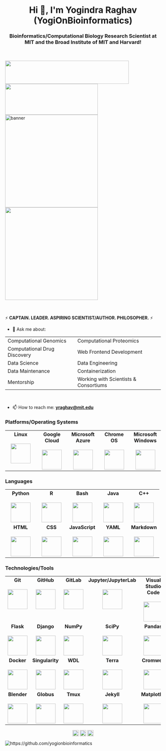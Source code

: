 <h1 align="center">Hi 👋, I'm Yogindra Raghav (YogiOnBioinformatics)</h1>
<h3 align="center">Bioinformatics/Computational Biology Research Scientist at MIT and the Broad Institute of MIT and Harvard!</h3>

<br>
</br>



<img src="https://images.squarespace-cdn.com/content/v1/5e4c3920c6558d22c45d154f/1582313764863-1YX1N91IG6K8RNFGEVVN/ke17ZwdGBToddI8pDm48kLg54uWrJAcUD_H31nZWco1Zw-zPPgdn4jUwVcJE1ZvWQUxwkmyExglNqGp0IvTJZUJFbgE-7XRK3dMEBRBhUpy5_SRJX1KPw3KOsYVEYlkQx8x5d1fRwps_2XvCT2WMbK_jrw2MWzmH5ZeVtIarv00/MIT-logo-with-spelling-office-red-gray-design1.png" align="left" width=400 height=75>
<img src="https://images.squarespace-cdn.com/content/v1/5c5a38e12727be0ca6a81209/1551725776759-K4H4ALS7WIJQCSICU408/ke17ZwdGBToddI8pDm48kDxGDPeYd_2b9dmzDrnBLdRZw-zPPgdn4jUwVcJE1ZvWQUxwkmyExglNqGp0IvTJZUJFbgE-7XRK3dMEBRBhUpzIUk2ylBE8zcuQzIWEWSca5_lsamN8b7GNQdA_PDRk8_qfpL-xSwTbDWrUMJjTfyY/BroadLogo_web.png" align="center" width="300" height="100">



<div class="row">
  <div class="column">
    <img width="300" height="300" align="left" src="https://avatars1.githubusercontent.com/u/38919947?s=460&u=49ab1365a14fac78a91e425efd583f7a2bcb3e25&v=4" alt="banner">
  </div>
  <div class="column">
    <img width="300" height="300" align="center" src="https://raw.githubusercontent.com/YogiOnBioinformatics/YogiOnBioinformatics/master/octocat.png">
  </div>
</div>  

<br>
<br/>

⚡ **CAPTAIN. LEADER. ASPIRING SCIENTIST/AUTHOR. PHILOSOPHER.** ⚡

- 💬 Ask me about: 
<table>
  <tbody>
    <tr>
      <td>Computational Genomics</td>
      <td>Computational Proteomics</td>
    </tr>
    <tr>
      <td>Computational Drug Discovery</td>
      <td>Web Frontend Development</td>
    </tr>
    <tr>
      <td>Data Science</td>
      <td>Data Engineering</td>
    </tr>
    <tr>
      <td>Data Maintenance</td>
      <td>Containerization</td>
    </tr>
    <tr>
      <td>Mentorship</td>
      <td>Working with Scientists & Consortiums</td>
    </tr>
  </tbody>
</table>

<br>

- 📫 How to reach me: **yraghav@mit.edu**

### Platforms/Operating Systems 

<table>
  <tbody>
    <tr valign="top">
      <td width="20%" align="center">
        <span><strong>Linux</strong><span><br><br>
        <img height="64px" src="https://cdn.svgporn.com/logos/linux-tux.svg">
      </td>
      <td width="20%" align="center">
        <span><strong>Google Cloud</strong><span><br><br>
        <img height="64px" src="https://www.vectorlogo.zone/logos/google_cloud/google_cloud-icon.svg">
      </td>
      <td width="20%" align="center">
        <span><strong>Microsoft Azure</strong><span><br><br>
        <img height="64px" src="https://cdn.svgporn.com/logos/azure-icon.svg">
      </td>
      <td width="20%" align="center">
        <span><strong>Chrome OS</strong><span><br><br>
        <img height="64px" src="https://cdn.svgporn.com/logos/chrome.svg">
      </td>
      <td width="20%" align="center">
        <span><strong>Microsoft Windows</strong><span><br><br>
        <img height="64px" src="https://cdn.svgporn.com/logos/microsoft-windows.svg">
      </td>
    </tr>
  </tbody>
</table>


### Languages

<table>
  <tbody>
    <tr valign="top">
      <td width="20%" align="center">
        <span><strong>Python</strong><span><br><br>
        <img height="64px" src="https://cdn.svgporn.com/logos/python.svg">
      </td>
      <td width="20%" align="center">
        <span><strong>R</strong><span><br><br>
        <img height="64px" src="https://cdn.svgporn.com/logos/r-lang.svg">
      </td>
      <td width="20%" align="center">
        <span><strong>Bash</strong><span><br><br>
        <img height="64px" src="https://cdn.svgporn.com/logos/bash.svg">
      </td>
      <td width="20%" align="center">
        <span><strong>Java</strong><span><br><br>
        <img height="64px" src="https://cdn.svgporn.com/logos/java.svg">
      </td>
      <td width="20%" align="center">
        <span><strong>C++</strong><span><br><br>
        <img height="64px" src="https://cdn.svgporn.com/logos/c-plusplus.svg">
      </td>
    </tr>
    <tr valign="top">
      <td width="20%" align="center">
        <span><strong>HTML</strong><span><br><br>
        <img height="64px" src="https://cdn.svgporn.com/logos/html-5.svg">
      </td>
      <td width="20%" align="center">
        <span><strong>CSS</strong><span><br><br>
        <img height="64px" src="https://cdn.svgporn.com/logos/css-3.svg">
      </td>
      <td width="20%" align="center">
        <span><strong>JavaScript</strong><span><br><br>
        <img height="64px" src="https://cdn.svgporn.com/logos/javascript.svg">
      </td>
      <td width="20%" align="center">
        <span><strong>YAML</strong><span><br><br>
        <img height="64px" src="https://www.vectorlogo.zone/logos/yaml/yaml-ar21.svg">
      </td>
      <td width="20%" align="center">
        <span><strong>Markdown</strong><span><br><br>
        <img height="64px" src="https://cdn.svgporn.com/logos/markdown.svg">
      </td>
    </tr>
  </tbody>
</table>
      
### Technologies/Tools 


<table>
  <tbody>
    <tr valign="top">
      <td width="20%" align="center">
        <span><strong>Git</strong><span><br><br>
        <img height="64px" src="https://cdn.svgporn.com/logos/git-icon.svg">
      </td>
      <td width="20%" align="center">
        <span><strong>GitHub</strong><span><br><br>
        <img height="64px" src="https://cdn.svgporn.com/logos/github-icon.svg">
      </td>
      <td width="20%" align="center">
        <span><strong>GitLab</strong><span><br><br>
        <img height="64px" src="https://cdn.svgporn.com/logos/gitlab.svg">
      </td>
      <td width="20%" align="center">
        <span><strong>Jupyter/JupyterLab</strong><span><br><br>
        <img height="64px" src="https://cdn.svgporn.com/logos/jupyter.svg">
      </td>
      <td width="20%" align="center">
        <span><strong>Visual Studio Code</strong><span><br><br>
        <img height="64px" src="https://cdn.svgporn.com/logos/visual-studio-code.svg">
      </td>
    </tr>
    <tr valign="top">
      <td width="20%" align="center">
        <span><strong>Flask</strong><span><br><br>
        <img height="64px" src="https://cdn.svgporn.com/logos/flask.svg">
      </td>
      <td width="20%" align="center">
        <span><strong>Django</strong><span><br><br>
        <img height="64px" src="https://cdn.svgporn.com/logos/django.svg">
      </td>
      <td width="20%" align="center">
        <span><strong>NumPy</strong><span><br><br>
        <img height="64px" src="https://www.vectorlogo.zone/logos/numpy/numpy-ar21.svg">
      </td>
      <td width="20%" align="center">
        <span><strong>SciPy</strong><span><br><br>
        <img height="64px" src="https://jblevins.org/svg/scipy.svg">
      </td>
      <td width="20%" align="center">
        <span><strong>Pandas</strong><span><br><br>
        <img height="64px" src="https://upload.wikimedia.org/wikipedia/commons/thumb/e/ed/Pandas_logo.svg/1200px-Pandas_logo.svg.png">
      </td>
    </tr>
    <tr valign="top">
      <td width="20%" align="center">
        <span><strong>Docker</strong><span><br><br>
        <img height="64px" src="https://cdn.svgporn.com/logos/docker-icon.svg">
      </td>
      <td width="20%" align="center">
        <span><strong>Singularity</strong><span><br><br>
        <img height="64px" src="https://raw.githubusercontent.com/cncf/landscape/master/hosted_logos/singularity.svg">
      </td>
      <td width="20%" align="center">
        <span><strong>WDL</strong><span><br><br>
        <img height="64px" src="https://raw.githubusercontent.com/file-icons/source/master/svg/WDL.svg">
      </td>
      <td width="20%" align="center">
        <span><strong>Terra</strong><span><br><br>
        <img height="64px" src="https://images.squarespace-cdn.com/content/5c5a38e12727be0ca6a81209/1550244499020-Z9ZNFAE8YQ1CV5EFMCKQ/Terra-Logo.png?content-type=image%2Fpng">
      </td>
      <td width="20%" align="center">
        <span><strong>Cromwell</strong><span><br><br>
        <img height="64px" src="https://cromwell.readthedocs.io/en/stable/jamie_the_cromwell_pig.png">
      </td>
    </tr>
    <tr valign="top">
      <td width="20%" align="center">
        <span><strong>Blender</strong><span><br><br>
        <img height="64px" src="https://upload.wikimedia.org/wikipedia/commons/f/fa/Blenderlogo.svg">
      </td>
      <td width="20%" align="center">
        <span><strong>Globus</strong><span><br><br>
        <img height="64px" src="https://sciencegateways.org/documents/20182/24917/Globus_Blue_2013_square200.png/f076b910-d2eb-434b-84ff-002b2f62d343?t=1536072673277">
      </td>
      <td width="20%" align="center">
        <span><strong>Tmux</strong><span><br><br>
        <img height="64px" src="https://upload.wikimedia.org/wikipedia/commons/e/e4/Tmux_logo.svg">
      </td>
      <td width="20%" align="center">
        <span><strong>Jekyll</strong><span><br><br>
        <img height="64px" src="https://cdn.svgporn.com/logos/jekyll.svg">
      </td>
      <td width="20%" align="center">
        <span><strong>Matplotlib</strong><span><br><br>
        <img height="64px" src="https://upload.wikimedia.org/wikipedia/commons/0/01/Created_with_Matplotlib-logo.svg">
      </td>
    </tr>
  </tbody>
</table>



<p align="center">
<a href="https://dev.to/https://dev.to/yogionbioinformatics" target="blank"><img align="center" src="https://cdn.jsdelivr.net/npm/simple-icons@3.0.1/icons/dev-dot-to.svg" alt="https://dev.to/yogionbioinformatics" height="20" width="20" /></a>
<a href="https://linkedin.com/in/https://www.linkedin.com/in/yogionbioinformatics/" target="blank"><img align="center" src="https://cdn.jsdelivr.net/npm/simple-icons@3.0.1/icons/linkedin.svg" alt="https://www.linkedin.com/in/yogionbioinformatics/" height="20" width="20" /></a>
<a href="https://stackoverflow.com/https://stackoverflow.com/users/10007125/yogionbioinformatics" target="blank"><img align="center" src="https://cdn.jsdelivr.net/npm/simple-icons@3.0.1/icons/stackoverflow.svg" alt="https://stackoverflow.com/users/10007125/yogionbioinformatics" height="20" width="20" /></a>
</p>


<p align="left"> <img src="https://komarev.com/ghpvc/?username=yogionbioinformatics" alt="https://github.com/yogionbioinformatics" /> </p>

